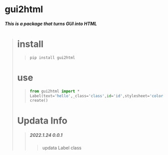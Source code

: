 # gui2html
##### This is a package that turns GUI into HTML
> # install
>> ```shell
>>pip install gui2html
>>```
> # use
>>```python
>>from gui2html import *
>>Label(text='hello',_class='class',id='id',stylesheet='color: red;')
>>create()
>>```
> # Updata Info
>> ##### 2022.1.24 0.0.1
>>> updata Label class
>>
>
